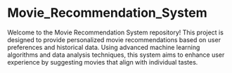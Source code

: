 # Movie_Recommendation_System
Welcome to the Movie Recommendation System repository! This project is designed to provide personalized movie recommendations based on user preferences and historical data. Using advanced machine learning algorithms and data analysis techniques, this system aims to enhance user experience by suggesting movies that align with individual tastes.
